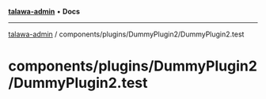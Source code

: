 [**talawa-admin**](../../../../README.md) • **Docs**

***

[talawa-admin](../../../../modules.md) / components/plugins/DummyPlugin2/DummyPlugin2.test

# components/plugins/DummyPlugin2/DummyPlugin2.test
